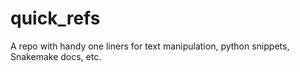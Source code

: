 # quick_refs
A repo with handy one liners for text manipulation, python snippets, Snakemake docs, etc.

